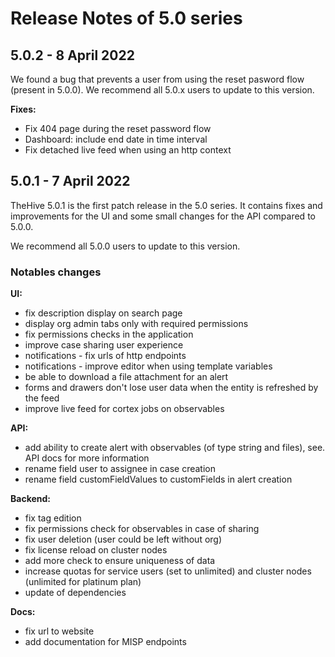 # Release Notes of 5.0 series

## 5.0.2 - 8 April 2022

We found a bug that prevents a user from using the reset pasword flow (present in 5.0.0).
We recommend all 5.0.x users to update to this version.

**Fixes:**

- Fix 404 page during the reset password flow
- Dashboard: include end date in time interval
- Fix detached live feed when using an http context 

## 5.0.1 - 7 April 2022

TheHive 5.0.1 is the first patch release in the 5.0 series. It contains fixes and improvements for the UI and some small changes for the API compared to 5.0.0. 

We recommend all 5.0.0 users to update to this version.

### Notables changes

**UI:**

- fix description display on search page
- display org admin tabs only with required permissions
- fix permissions checks in the application
- improve case sharing user experience
- notifications - fix urls of http endpoints
- notifications - improve editor when using template variables
- be able to download a file attachment for an alert
- forms and drawers don't lose user data when the entity is refreshed by the feed
- improve live feed for cortex jobs on observables 

**API:**

- add ability to create alert with observables (of type string and files), see. API docs for more information
- rename field user to assignee in case creation
- rename field customFieldValues to customFields in alert creation

**Backend:**

- fix tag edition
- fix permissions check for observables in case of sharing
- fix user deletion (user could be left without org)
- fix license reload on cluster nodes
- add more check to ensure uniqueness of data
- increase quotas for service users (set to unlimited) and cluster nodes (unlimited for platinum plan)
- update of dependencies

**Docs:**

- fix url to website
- add documentation for MISP endpoints

